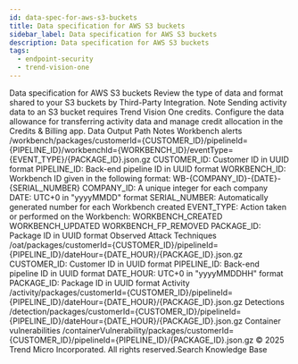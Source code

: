 ```yaml
---
id: data-spec-for-aws-s3-buckets
title: Data specification for AWS S3 buckets
sidebar_label: Data specification for AWS S3 buckets
description: Data specification for AWS S3 buckets
tags:
  - endpoint-security
  - trend-vision-one
---
```


 Data specification for AWS S3 buckets Review the type of data and format shared to your S3 buckets by Third-Party Integration. Note Sending activity data to an S3 bucket requires Trend Vision One credits. Configure the data allowance for transferring activity data and manage credit allocation in the Credits & Billing app. Data Output Path Notes Workbench alerts /workbench/packages/customerId={CUSTOMER_ID}/pipelineId={PIPELINE_ID}/workbenchId={WORKBENCH_ID}/eventType={EVENT_TYPE}/{PACKAGE_ID}.json.gz CUSTOMER_ID: Customer ID in UUID format PIPELINE_ID: Back-end pipeline ID in UUID format WORKBENCH_ID: Workbench ID given in the following format: WB-{COMPANY_ID}-{DATE}-{SERIAL_NUMBER} COMPANY_ID: A unique integer for each company DATE: UTC+0 in "yyyyMMDD" format SERIAL_NUMBER: Automatically generated number for each Workbench created EVENT_TYPE: Action taken or performed on the Workbench: WORKBENCH_CREATED WORKBENCH_UPDATED WORKBENCH_FP_REMOVED PACKAGE_ID: Package ID in UUID format Observed Attack Techniques /oat/packages/customerId={CUSTOMER_ID}/pipelineId={PIPELINE_ID}/dateHour={DATE_HOUR}/{PACKAGE_ID}.json.gz CUSTOMER_ID: Customer ID in UUID format PIPELINE_ID: Back-end pipeline ID in UUID format DATE_HOUR: UTC+0 in "yyyyMMDDHH" format PACKAGE_ID: Package ID in UUID format Activity /activity/packages/customerId={CUSTOMER_ID}/pipelineId={PIPELINE_ID}/dateHour={DATE_HOUR}/{PACKAGE_ID}.json.gz Detections /detection/packages/customerId={CUSTOMER_ID}/pipelineId={PIPELINE_ID}/dateHour={DATE_HOUR}/{PACKAGE_ID}.json.gz Container vulnerabilities /containerVulnerability/packages/customerId={CUSTOMER_ID}/pipelineId={PIPELINE_ID}/{PACKAGE_ID}.json.gz © 2025 Trend Micro Incorporated. All rights reserved.Search Knowledge Base